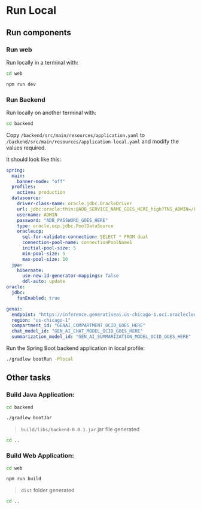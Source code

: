 # Run Local

## Run components

### Run web

Run locally in a terminal with:

```bash
cd web
```

```bash
npm run dev
```

### Run Backend

Run locally on another terminal with:

```bash
cd backend
```

Copy `/backend/src/main/resources/application.yaml` to `/backend/src/main/resources/application-local.yaml` and modify the values required.

It should look like this:

```yaml
spring:
  main:
    banner-mode: "off"
  profiles:
    active: production
  datasource:
    driver-class-name: oracle.jdbc.OracleDriver
    url: jdbc:oracle:thin:@ADB_SERVICE_NAME_GOES_HERE_high?TNS_ADMIN=/PATH/TO/WALLET/UNZIPPED/IN/TERRAFORM/GENERATED
    username: ADMIN
    password: "ADB_PASSWORD_GOES_HERE"
    type: oracle.ucp.jdbc.PoolDataSource
    oracleucp:
      sql-for-validate-connection: SELECT * FROM dual
      connection-pool-name: connectionPoolName1
      initial-pool-size: 5
      min-pool-size: 5
      max-pool-size: 10
  jpa:
    hibernate:
      use-new-id-generator-mappings: false
      ddl-auto: update
oracle:
  jdbc:
    fanEnabled: true

genai:
  endpoint: "https://inference.generativeai.us-chicago-1.oci.oraclecloud.com"
  region: "us-chicago-1"
  compartment_id: "GENAI_COMPARTMENT_OCID_GOES_HERE"
  chat_model_id: "GEN_AI_CHAT_MODEL_OCID_GOES_HERE"
  summarization_model_id: "GEN_AI_SUMMARIZATION_MODEL_OCID_GOES_HERE"
```

Run the Spring Boot backend application in local profile:

```bash
./gradlew bootRun -Plocal
```

## Other tasks

### Build Java Application:

```bash
cd backend
```

```bash
./gradlew bootJar
```

> `build/libs/backend-0.0.1.jar` jar file generated

```bash
cd ..
```

### Build Web Application:

```bash
cd web
```

```bash
npm run build
```

> `dist` folder generated

```bash
cd ..
```
